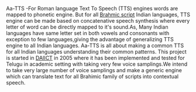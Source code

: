 Aa-TTS  -For Roman language Text To Speech (TTS) engines words are mapped to phonetic engine. But for all  [Brahmic script](http://en.wikipedia.org/wiki/Brahmic_family_of_scripts) Indian languages, TTS engine can be made based on concatenative speech synthesis where every letter of word can be directly mapped  to it's sound.As, Many Indian languages have same letter set in both vowels and consonants with exception to few languages,giving the advantage of generalizing TTS engine to all Indian languages. Aa-TTS is all about making a common TTS for all Indian languages understanding their common patterns. This project is started in [DAIICT](http://www.daiict.ac.in) in 2005 where it has been implemented and tested for Telugu in academic setting with taking very few voice samplings.We intend to take very large number of voice samplings and make a generic engine which can translate text for all Brahimic family of scripts into contextual speech.